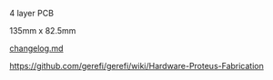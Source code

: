 4 layer PCB

135mm x 82.5mm

[changelog.md](../changelog.md)


https://github.com/gerefi/gerefi/wiki/Hardware-Proteus-Fabrication
